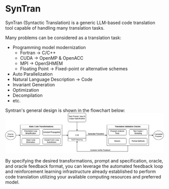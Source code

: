 # SynTran

SynTran (Syntactic Translation) is a generic LLM-based code translation tool capable of handling many translation tasks.

Many problems can be considered as a translation task:
- Programming model modernization
  - Fortran → C/C++
  - CUDA → OpenMP & OpenACC
  - MPI → OpenSHMEM
  - Floating Point → Fixed-point or alternative schemes
- Auto Parallelization
- Natural Language Description → Code
- Invariant Generation
- Optimization
- Decompilation
- etc. 

Syntran's general design is shown in the flowchart below:
![flowchart showing the design of SynTran](assets/SynTran.png "SynTran Design")

By specifying the desired transformations, prompt and specification, oracle, and oracle feedback format, you can leverage the automated feedback loop and reinforcement learning infrastructure already established to perform code translation utilizing your available computing resources and preferred model.
